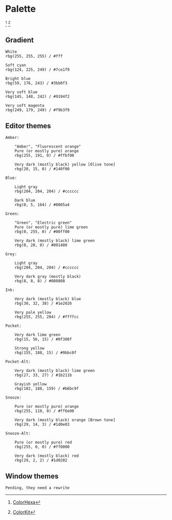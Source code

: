 # Palette

[^1] [^2]

## Gradient

	White
	rbg(255, 255, 255) / #fff

	Soft cyan
	rbg(124, 225, 249) / #7ce1f9

	Bright blue
	rbg(59, 176, 243) / #3bb0f3

	Very soft blue
	rbg(145, 148, 242) / #9194f2

	Very soft magenta
	rbg(249, 179, 249) / #f9b3f9

## Editor themes

	Amber:

		"Amber", "Fluorescent orange"
		Pure (or mostly pure) orange
		rbg(255, 191, 0) / #ffbf00

		Very dark (mostly black) yellow [Olive tone]
		rbg(20, 15, 0) / #140f00

	Blue:

		Light gray
		rbg(204, 204, 204) / #cccccc

		Dark blue
		rbg(0, 5, 164) / #0005a4

	Green:

		"Green", "Electric green"
		Pure (or mostly pure) lime green
		rbg(0, 255, 0) / #00ff00

		Very dark (mostly black) lime green
		rbg(0, 20, 0) / #001400

	Grey:

		Light gray
		rbg(204, 204, 204) / #cccccc

		Very dark gray (mostly black)
		rbg(8, 8, 8) / #080808

	Ink:

		Very dark (mostly black) blue
		rbg(30, 32, 38) / #1e2026

		Very pale yellow
		rbg(255, 255, 204) / #ffffcc

	Pocket:

		Very dark lime green
		rbg(15, 56, 15) / #0f380f

		Strong yellow
		rbg(155, 188, 15) / #9bbc0f

	Pocket-Alt:

		Very dark (mostly black) lime green
		rbg(27, 33, 27) / #1b211b

		Grayish yellow
		rbg(182, 188, 159) / #b6bc9f

	Snooze:

		Pure (or mostly pure) orange
		rbg(255, 110, 0) / #ff6e00

		Very dark (mostly black) orange [Brown tone]
		rbg(29, 14, 3) / #1d0e03

	Snooze-Alt:

		Pure (or mostly pure) red
		rbg(255, 0, 0) / #ff0000

		Very dark (mostly black) red
		rbg(29, 2, 2) / #1d0202

## Window themes

	Pending, they need a rewrite

[^1]: [ColorHexa](https://www.colorhexa.com/)

[^2]: [ColorKit](https://colorkit.co/)